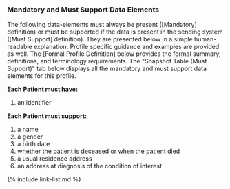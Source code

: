 ### Mandatory and Must Support Data Elements

The following data-elements must always be present ([Mandatory] definition) or must be supported if the data is present in the sending system ([Must Support] definition). They are presented below in a simple human-readable explanation. Profile specific guidance and examples are provided as well.  The [Formal Profile Definition] below provides the  formal summary, definitions, and terminology requirements.  The "Snapshot Table (Must Support)" tab below displays all the mandatory and must support data elements for this profile.

**Each Patient must have:**

1. an identifier

**Each Patient must support:**

1. a name
1. a gender
1. a birth date
1. whether the patient is deceased or when the patient died
1. a usual residence address
1. an address at diagnosis of the condition of interest

{% include link-list.md %}